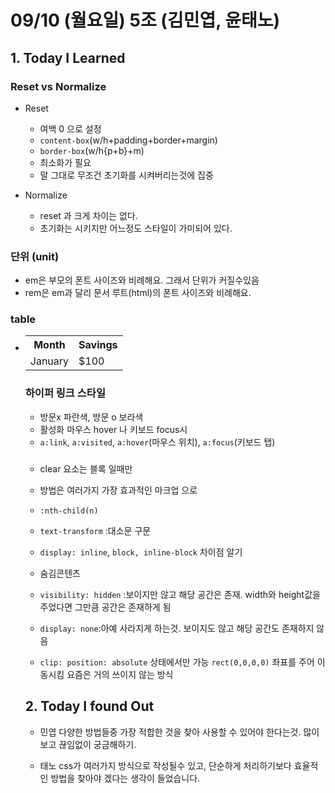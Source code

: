 # 09/10 (월요일) 5조 (김민엽, 윤태노)

## 1. Today I Learned

### Reset vs Normalize

 * Reset
    * 여백 0 으로 설정 
    * `content-box`(w/h+padding+border+margin)
    * `border-box`(w/h{p+b}+m)
    * 최소화가 필요  
    * 말 그대로 무조건 초기화를 시켜버리는것에 집중

 * Normalize 
    * reset 과 크게 차이는 없다.
    * 초기화는 시키지만 어느정도 스타일이 가미되어 있다.


### 단위 (unit)

* em은 부모의 폰트 사이즈와 비례해요. 그래서 단위가 커질수있음     
* rem은 em과 달리 문서 루트(html)의 폰트 사이즈와 비례해요.


### table

* <table>
  <tr>
    <th>Month</th>
    <th>Savings</th>
  </tr>
  <tr>
    <td>January</td>
    <td>$100</td>
  </tr>
</table>


### 하이퍼 링크 스타일

* 방문x 파란색, 방문 o 보라색
* 활성화 마우스 hover 나 키보드 focus시
*  `a:link`, `a:visited`, `a:hover`(마우스 위치),  `a:focus`(키보드 탭)

###

* clear 요소는 블록 일때만
* 방법은 여러가지 가장 효과적인 마크업 으로
* `:nth-child(n)` 
* `text-transform` :대소문 구문
* `display: inline`, `block, inline-block` 차이점 알기

* 숨김콘텐츠
 * `visibility: hidden` :보이지만 않고 해당 공간은 존재. width와 height값을 주었다면 그만큼 공간은 존재하게 됨
 * `display: none`:아예 사라지게 하는것. 보이지도 않고 해당 공간도 존재하지 않음
 * `clip: position: absolute` 상태에서만 가능 `rect(0,0,0,0)` 좌표를 주어 이동시킴 요즘은 거의 쓰이지 않는 방식



 

## 2. Today I found Out

- 민엽 
다양한 방법들중 가장 적합한 것을 찾아 사용할 수 있어야 한다는것. 많이보고 끊임없이 궁금해하기.

- 태노
css가 여러가지 방식으로 작성될수 있고, 단순하게 처리하기보다 효율적인 방법을 찾아야 겠다는 생각이 들었습니다.


